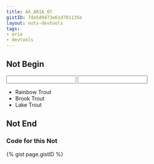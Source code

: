```yaml
---
title: AX_ARIA_07
gistID: 7da5d9473e61d781135e
layout: nots-devtools
tags:
- aria
- devtools
---
```


<h2 aria-describedby="{{ page.gistID }}">Not Begin</h2>
<div class="rendered-not">
<!-- Bad: list1 is owned by two comboboxes -->
<input id="combo1" type="text" role="combobox" aria-labelledby="foo" aria-owns="list1"/>

<input id="combo2" type="text" role="combobox" aria-labelledby="foo" aria-owns="list1"/>

<ul id="list1" aria-expanded="true" role="listbox">
    <li role="option" tabindex="-1">Rainbow Trout</li>
    <li role="option" tabindex="-1">Brook Trout</li>
    <li role="option" tabindex="-1">Lake Trout</li>
</ul>
</div> <!-- rendered-not -->

<h2 aria-describedby="{{ page.gistID }}">Not End</h2>

<h3 aria-describedby="{{ page.gistID }}">Code for this Not</h3>
{% gist page.gistID %}